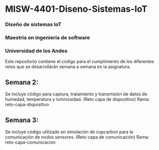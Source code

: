 # MISW-4401-Diseno-Sistemas-IoT
### Diseño de sistemas IoT
### Maestría en ingeniería de software
### Universidad de los Andes

Este repositorio contiene el código para el cumplimiento de los diferentes retos que se desarrollarán semana a semana en la asignatura.

## Semana 2:
Se incluye código para captura, tratamiento y transmisión de datos de humedad, temperatura y luminosidad. (Reto capa de dispositivo)
Rama: reto-capa-dispositivo

## Semana 3:
Se incluye código utilizado en simulación de cupcarbon para la comunicación de nodos sensores. (Reto capa de comunicación)
Rama: reto-capa-comunicacion
